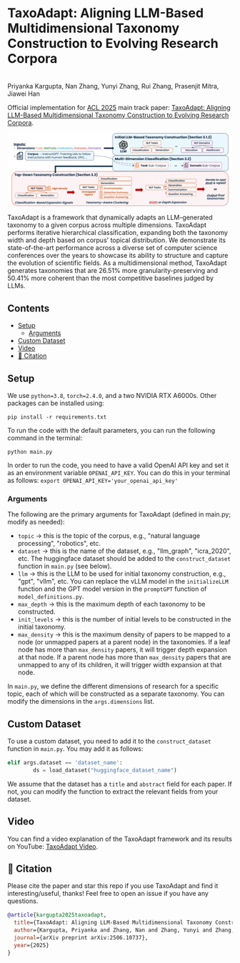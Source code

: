 # TaxoAdapt: Aligning LLM-Based Multidimensional Taxonomy Construction to Evolving Research Corpora
<br>Priyanka Kargupta, Nan Zhang, Yunyi Zhang, Rui Zhang, Prasenjit Mitra, Jiawei Han</a>


Official implementation for [ACL 2025](https://2025.aclweb.org/) main track paper: [TaxoAdapt: Aligning LLM-Based Multidimensional Taxonomy Construction to Evolving Research Corpora](https://arxiv.org/abs/2506.10737).

![Framework Diagram of TaxoAdapt](https://github.com/pkargupta/taxoadapt/blob/main/framework.png)

TaxoAdapt is a framework that dynamically adapts an LLM-generated taxonomy to a given corpus across multiple dimensions. TaxoAdapt performs iterative hierarchical classification, expanding both the taxonomy width and depth based on corpus' topical distribution. We demonstrate its state-of-the-art performance across a diverse set of computer science conferences over the years to showcase its ability to structure and capture the evolution of scientific fields. As a multidimensional method, TaxoAdapt generates taxonomies that are 26.51% more granularity-preserving and 50.41% more coherent than the most competitive baselines judged by LLMs.

## Contents
  - [Setup](#setup)
    - [Arguments](#arguments)
  - [Custom Dataset](#custom-dataset)
  - [Video](#video)
  - [📖 Citation](#-citation)

## Setup
We use `python=3.8`, `torch=2.4.0`, and a two NVIDIA RTX A6000s. Other packages can be installed using:
```
pip install -r requirements.txt
```

To run the code with the default parameters, you can run the following command in the terminal:
```
python main.py
```
In order to run the code, you need to have a valid OpenAI API key and set it as an environment variable `OPENAI_API_KEY`. You can do this in your terminal as follows:
```export OPENAI_API_KEY='your_openai_api_key'```

### Arguments
The following are the primary arguments for TaxoAdapt (defined in main.py; modify as needed):

- `topic` $\rightarrow$ this is the topic of the corpus, e.g., "natural language processing", "robotics", etc.
- `dataset` $\rightarrow$ this is the name of the dataset, e.g., "llm_graph", "icra_2020", etc. The huggingface dataset should be added to the `construct_dataset` function in `main.py` (see below).
- `llm` $\rightarrow$ this is the LLM to be used for initial taxonomy construction, e.g., "gpt", "vllm", etc. You can replace the vLLM model in the `initializeLLM` function and the GPT model version in the `promptGPT` function of `model_definitions.py`.
- `max_depth` $\rightarrow$ this is the maximum depth of each taxonomy to be constructed.
- `init_levels` $\rightarrow$ this is the number of initial levels to be constructed in the initial taxonomy.
- `max_density` $\rightarrow$ this is the maximum density of papers to be mapped to a node (or unmapped papers at a parent node) in the taxonomies. If a leaf node has more than `max_density` papers, it will trigger depth expansion at that node. If a parent node has more than `max_density` papers that are unmapped to any of its children, it will trigger width expansion at that node.

In `main.py`, we define the different dimensions of research for a specific topic, each of which will be constructed as a separate taxonomy. You can modify the dimensions in the `args.dimensions` list.

## Custom Dataset
To use a custom dataset, you need to add it to the `construct_dataset` function in `main.py`. You may add it as follows:

```python
elif args.dataset == 'dataset_name':
        ds = load_dataset("huggingface_dataset_name")
```
We assume that the dataset has a `title` and `abstract` field for each paper. If not, you can modify the function to extract the relevant fields from your dataset.

## Video
You can find a video explanation of the TaxoAdapt framework and its results on YouTube: [TaxoAdapt Video](https://youtu.be/dKUeSm9GoyU).


## 📖 Citation
Please cite the paper and star this repo if you use TaxoAdapt and find it interesting/useful, thanks! Feel free to open an issue if you have any questions.

```bibtex
@article{kargupta2025taxoadapt,
  title={TaxoAdapt: Aligning LLM-Based Multidimensional Taxonomy Construction to Evolving Research Corpora},
  author={Kargupta, Priyanka and Zhang, Nan and Zhang, Yunyi and Zhang, Rui and Mitra, Prasenjit and Han, Jiawei},
  journal={arXiv preprint arXiv:2506.10737},
  year={2025}
}
```